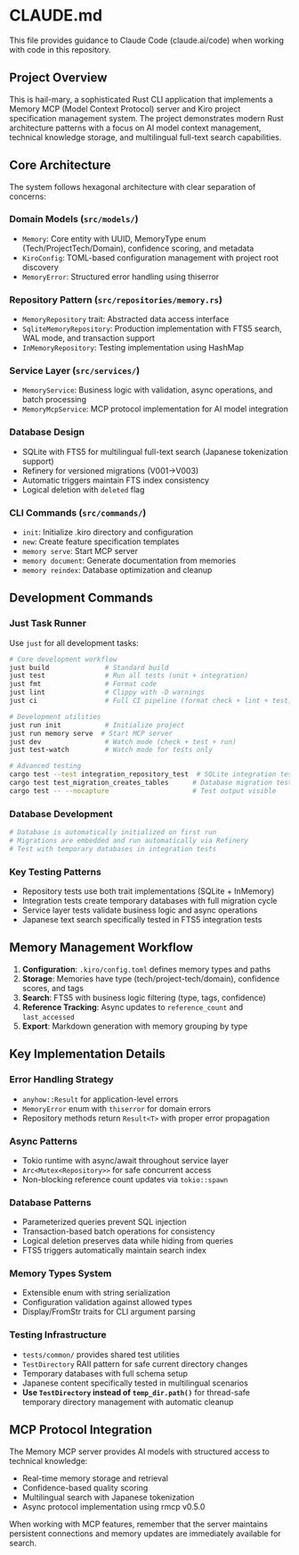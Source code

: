 # CLAUDE.md

This file provides guidance to Claude Code (claude.ai/code) when working with code in this repository.

## Project Overview

This is hail-mary, a sophisticated Rust CLI application that implements a Memory MCP (Model Context Protocol) server and Kiro project specification management system. The project demonstrates modern Rust architecture patterns with a focus on AI model context management, technical knowledge storage, and multilingual full-text search capabilities.

## Core Architecture

The system follows hexagonal architecture with clear separation of concerns:

### Domain Models (`src/models/`)
- `Memory`: Core entity with UUID, MemoryType enum (Tech/ProjectTech/Domain), confidence scoring, and metadata
- `KiroConfig`: TOML-based configuration management with project root discovery
- `MemoryError`: Structured error handling using thiserror

### Repository Pattern (`src/repositories/memory.rs`)
- `MemoryRepository` trait: Abstracted data access interface
- `SqliteMemoryRepository`: Production implementation with FTS5 search, WAL mode, and transaction support
- `InMemoryRepository`: Testing implementation using HashMap

### Service Layer (`src/services/`)
- `MemoryService`: Business logic with validation, async operations, and batch processing
- `MemoryMcpService`: MCP protocol implementation for AI model integration

### Database Design
- SQLite with FTS5 for multilingual full-text search (Japanese tokenization support)
- Refinery for versioned migrations (V001→V003)
- Automatic triggers maintain FTS index consistency
- Logical deletion with `deleted` flag

### CLI Commands (`src/commands/`)
- `init`: Initialize .kiro directory and configuration
- `new`: Create feature specification templates
- `memory serve`: Start MCP server
- `memory document`: Generate documentation from memories
- `memory reindex`: Database optimization and cleanup

## Development Commands

### Just Task Runner
Use `just` for all development tasks:

```bash
# Core development workflow
just build              # Standard build
just test               # Run all tests (unit + integration)
just fmt                # Format code
just lint               # Clippy with -D warnings
just ci                 # Full CI pipeline (format check + lint + test)

# Development utilities
just run init           # Initialize project
just run memory serve  # Start MCP server
just dev                # Watch mode (check + test + run)
just test-watch         # Watch mode for tests only

# Advanced testing
cargo test --test integration_repository_test  # SQLite integration tests
cargo test test_migration_creates_tables      # Database migration tests
cargo test -- --nocapture                     # Test output visible
```

### Database Development
```bash
# Database is automatically initialized on first run
# Migrations are embedded and run automatically via Refinery
# Test with temporary databases in integration tests
```

### Key Testing Patterns
- Repository tests use both trait implementations (SQLite + InMemory)
- Integration tests create temporary databases with full migration cycle
- Service layer tests validate business logic and async operations
- Japanese text search specifically tested in FTS5 integration tests

## Memory Management Workflow

1. **Configuration**: `.kiro/config.toml` defines memory types and paths
2. **Storage**: Memories have type (tech/project-tech/domain), confidence scores, and tags
3. **Search**: FTS5 with business logic filtering (type, tags, confidence)
4. **Reference Tracking**: Async updates to `reference_count` and `last_accessed`
5. **Export**: Markdown generation with memory grouping by type

## Key Implementation Details

### Error Handling Strategy
- `anyhow::Result` for application-level errors
- `MemoryError` enum with `thiserror` for domain errors
- Repository methods return `Result<T>` with proper error propagation

### Async Patterns
- Tokio runtime with async/await throughout service layer
- `Arc<Mutex<Repository>>` for safe concurrent access
- Non-blocking reference count updates via `tokio::spawn`

### Database Patterns
- Parameterized queries prevent SQL injection
- Transaction-based batch operations for consistency
- Logical deletion preserves data while hiding from queries
- FTS5 triggers automatically maintain search index

### Memory Types System
- Extensible enum with string serialization
- Configuration validation against allowed types
- Display/FromStr traits for CLI argument parsing

### Testing Infrastructure
- `tests/common/` provides shared test utilities
- `TestDirectory` RAII pattern for safe current directory changes
- Temporary databases with full schema setup
- Japanese content specifically tested in multilingual scenarios
- **Use `TestDirectory` instead of `temp_dir.path()`** for thread-safe temporary directory management with automatic cleanup

## MCP Protocol Integration

The Memory MCP server provides AI models with structured access to technical knowledge:
- Real-time memory storage and retrieval
- Confidence-based quality scoring
- Multilingual search with Japanese tokenization
- Async protocol implementation using rmcp v0.5.0

When working with MCP features, remember that the server maintains persistent connections and memory updates are immediately available for search.